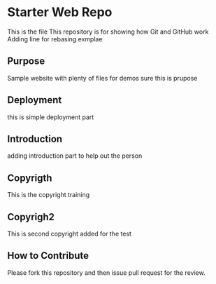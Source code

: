 # Starter Web Repo
This is the file
This repository is for showing how Git and GitHub work
Adding line for rebasing exmplae

## Purpose

Sample website with plenty of files for demos
sure this is prupose
## Deployment
this is simple deployment part 
## Introduction
adding introduction  part to help out the person

## Copyrigth 
This is the copyright training

## Copyrigh2

This is second copyright added for the test

## How to Contribute

Please fork this repository and then issue pull request for the review.